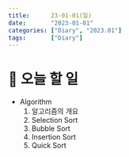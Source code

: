 ```yaml
---
title:      23-01-01(일)
date:       "2023-01-01"
categories: ["Diary", "2023.01"]
tags:       ["Diary"]
---
```


# 📝 오늘 할 일

- Algorithm
    1. 알고리즘의 개요
    2. Selection Sort
    3. Bubble Sort
    4. Insertion Sort
    5. Quick Sort